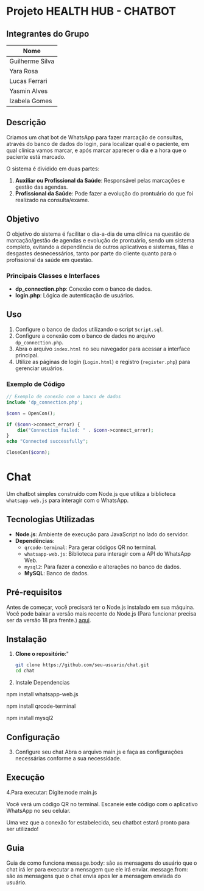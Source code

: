 # Projeto HEALTH HUB - CHATBOT

## Integrantes do Grupo
| Nome              |
| ----------------- |
| Guilherme Silva   |
| Yara Rosa         |
| Lucas Ferrari     |
| Yasmin Alves      |
| Izabela Gomes     |

## Descrição
Criamos um chat bot de WhatsApp para fazer marcação de consultas, através do banco de dados do login, para localizar qual é o paciente, em qual clínica vamos marcar, e após marcar aparecer o dia e a hora que o paciente está marcado.

O sistema é dividido em duas partes:
1. **Auxiliar ou Profissional da Saúde**: Responsável pelas marcações e gestão das agendas.
2. **Profissional da Saúde**: Pode fazer a evolução do prontuário do que foi realizado na consulta/exame.

## Objetivo
O objetivo do sistema é facilitar o dia-a-dia de uma clínica na questão de marcação/gestão de agendas e evolução de prontuário, sendo um sistema completo, evitando a dependência de outros aplicativos e sistemas, filas e desgastes desnecessários, tanto por parte do cliente quanto para o profissional da saúde em questão.


### Principais Classes e Interfaces
- **dp_connection.php**: Conexão com o banco de dados.
- **login.php**: Lógica de autenticação de usuários.

## Uso

1. Configure o banco de dados utilizando o script `Script.sql`.
2. Configure a conexão com o banco de dados no arquivo `dp_connection.php`.
3. Abra o arquivo `index.html` no seu navegador para acessar a interface principal.
4. Utilize as páginas de login (`Login.html`) e registro (`register.php`) para gerenciar usuários.

### Exemplo de Código

```php
// Exemplo de conexão com o banco de dados
include 'dp_connection.php';

$conn = OpenCon();

if ($conn->connect_error) {
    die("Connection failed: " . $conn->connect_error);
}
echo "Connected successfully";

CloseCon($conn);
```

# Chat

Um chatbot simples construído com Node.js que utiliza a biblioteca `whatsapp-web.js` para interagir com o WhatsApp.

## Tecnologias Utilizadas

- **Node.js**: Ambiente de execução para JavaScript no lado do servidor.
- **Dependências**:
  - `qrcode-terminal`: Para gerar códigos QR no terminal.
  - `whatsapp-web.js`: Biblioteca para interagir com a API do WhatsApp Web.
  - `mysql2`: Para fazer a conexão e alterações no banco de dados.
  - **MySQL**: Banco de dados.

## Pré-requisitos

Antes de começar, você precisará ter o Node.js instalado em sua máquina. Você pode baixar a versão mais recente do Node.js (Para funcionar precisa ser da versão 18 pra frente.) [aqui](https://nodejs.org/).

## Instalação

1. **Clone o repositório**:"
   ```bash
   git clone https://github.com/seu-usuario/chat.git
   cd chat

2. Instale Dependencias  

npm install whatsapp-web.js

npm install qrcode-terminal

npm install mysql2

## Configuração

3. Configure seu chat 
Abra o arquivo main.js e faça as configurações necessárias conforme a sua necessidade.

## Execução

4.Para executar:
Digite:node main.js

Você verá um código QR no terminal. Escaneie este código com o aplicativo WhatsApp no seu celular.

Uma vez que a conexão for estabelecida, seu chatbot estará pronto para ser utilizado!

## Guia

Guia de como funciona
message.body: são as mensagens do usuário que o chat irá ler para executar a mensagem que ele irá enviar.
message.from: são as mensagens que o chat envia apos ler a mensagem enviada do usuário.